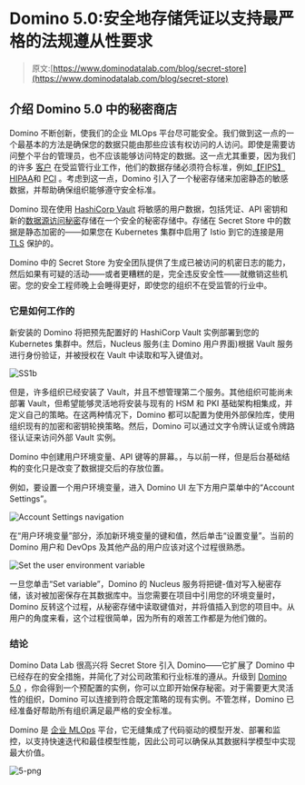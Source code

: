 # Domino 5.0:安全地存储凭证以支持最严格的法规遵从性要求

> 原文:[https://www.dominodatalab.com/blog/secret-store](https://www.dominodatalab.com/blog/secret-store)

## 介绍 Domino 5.0 中的秘密商店

Domino 不断创新，使我们的企业 MLOps 平台尽可能安全。我们做到这一点的一个最基本的方法是确保您的数据只能由那些应该有权访问的人访问。即使是需要访问整个平台的管理员，也不应该能够访问特定的数据。这一点尤其重要，因为我们的许多 [客户](https://www.dominodatalab.com/customers) 在受监管行业工作，他们的数据存储必须符合标准，例如[【FIPS】](https://www.nist.gov/standardsgov/compliance-faqs-federal-information-processing-standards-fips)[HIPAA](https://www.hhs.gov/hipaa/index.html)和 [PCI](https://www.pcisecuritystandards.org/) 。考虑到这一点，Domino 引入了一个秘密存储来加密静态的敏感数据，并帮助确保组织能够遵守安全标准。

Domino 现在使用 [HashiCorp Vault](https://www.hashicorp.com/products/vault) 将敏感的用户数据，包括凭证、API 密钥和新的[数据源访问秘密](/blog/data-connectors)存储在一个安全的秘密存储中。存储在 Secret Store 中的数据是静态加密的——如果您在 Kubernetes 集群中启用了 Istio 到它的连接是用 [TLS](https://www.internetsociety.org/deploy360/tls/basics/) 保护的。

Domino 中的 Secret Store 为安全团队提供了生成已被访问的机密日志的能力，然后如果有可疑的活动——或者更糟糕的是，完全违反安全性——就撤销这些机密。您的安全工程师晚上会睡得更好，即使您的组织不在受监管的行业中。

### 它是如何工作的

新安装的 Domino 将把预先配置好的 HashiCorp Vault 实例部署到您的 Kubernetes 集群中。然后，Nucleus 服务(主 Domino 用户界面)根据 Vault 服务进行身份验证，并被授权在 Vault 中读取和写入键值对。

![SS1b](../Images/e732a6d83bcece6b2fee441c5d9bb4ba.png)

但是，许多组织已经安装了 Vault，并且不想管理第二个服务。其他组织可能尚未部署 Vault，但希望能够灵活地将安装与现有的 HSM 和 PKI 基础架构相集成，并定义自己的策略。在这两种情况下，Domino 都可以配置为使用外部保险库，使用组织现有的加密和密钥轮换策略。然后，Domino 可以通过文字令牌认证或令牌路径认证来访问外部 Vault 实例。

Domino 中创建用户环境变量、API 键等的屏幕。，与以前一样，但是后台基础结构的变化只是改变了数据提交后的存放位置。

例如，要设置一个用户环境变量，进入 Domino UI 左下方用户菜单中的“Account Settings”。

![Account Settings navigation](../Images/7cabaf4f523411396ec9addfe5f20651.png)

在“用户环境变量”部分，添加新环境变量的键和值，然后单击“设置变量”。当前的 Domino 用户和 DevOps 及其他产品的用户应该对这个过程很熟悉。

![Set the user environment variable](../Images/e1bb14b79747e946c977abd96fb2defb.png)

一旦您单击“Set variable”，Domino 的 Nucleus 服务将把键-值对写入秘密存储，该对被加密保存在其数据库中。当您需要在项目中引用您的环境变量时，Domino 反转这个过程，从秘密存储中读取键值对，并将值插入到您的项目中。从用户的角度来看，这个过程很简单，因为所有的艰苦工作都是为他们做的。

### 结论

Domino Data Lab 很高兴将 Secret Store 引入 Domino——它扩展了 Domino 中已经存在的安全措施，并简化了对公司政策和行业标准的遵从。升级到 [Domino 5.0](https://www.dominodatalab.com/resources/introducing-domino-5.0) ，你会得到一个预配置的实例，你可以立即开始保存秘密。对于需要更大灵活性的组织，Domino 可以连接到符合既定策略的现有实例。不管怎样，Domino 已经准备好帮助所有组织满足最严格的安全标准。

Domino 是 [企业 MLOps](https://www.dominodatalab.com/resources/a-guide-to-enterprise-mlops/) 平台，它无缝集成了代码驱动的模型开发、部署和监控，以支持快速迭代和最佳模型性能，因此公司可以确保从其数据科学模型中实现最大价值。

![5-png](../Images/80079ee8744686d16915b05e7bff1527.png)